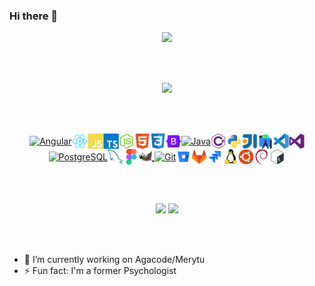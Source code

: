 ### Hi there 👋



<div align="center">
  <a href="https://github.com/m4ns0">
  <img height="180em" src="https://github-readme-stats.vercel.app/api?username=m4ns0&show_icons=true&theme=dracula&count_private=true"/>
</div>

<br><br>
  
<div align="center">
  <a href="https://github.com/m4ns0">
  <img height="180em" src="https://github-readme-stats.vercel.app/api/top-langs/?username=m4ns0&layout=compact&langs_count=7&theme=dracula"/>
</div>

<br><br>

<div align="center">

  <img align="center" alt="Angular" height="25" width="25" src="https://user-images.githubusercontent.com/46682639/120318037-b5ce5700-c2b5-11eb-9d64-57629c7ee0f8.png"><img align="center" alt="React" height="25" width="25" src="https://raw.githubusercontent.com/devicons/devicon/master/icons/react/react-original.svg"><img align="center" alt="Js" height="25" width="25" src="https://raw.githubusercontent.com/devicons/devicon/master/icons/javascript/javascript-plain.svg"><img align="center" alt="Ts" height="25" width="25" src="https://raw.githubusercontent.com/devicons/devicon/master/icons/typescript/typescript-plain.svg"><img align="center" alt="NodeJs" height="25" width="25" src="https://github.com/devicons/devicon/blob/master/icons/nodejs/nodejs-original.svg"><img align="center" alt="HTML" height="25" width="25" src="https://raw.githubusercontent.com/devicons/devicon/master/icons/html5/html5-original.svg"><img align="center" alt="CSS" height="25" width="25" src="https://raw.githubusercontent.com/devicons/devicon/master/icons/css3/css3-original.svg"><img align="center" alt="Bootstrap" height="25" width="25" src="https://github.com/devicons/devicon/blob/master/icons/bootstrap/bootstrap-original.svg"><img align="center" alt="Java" height="25" width="25" src="https://user-images.githubusercontent.com/46682639/120317610-3cceff80-c2b5-11eb-89b3-7ed434461e1f.png"><img align="center" alt="Csharp" height="25" width="25" src="https://github.com/devicons/devicon/blob/master/icons/csharp/csharp-line.svg"><img align="center" alt="Rafa-Python" height="25" width="25" src="https://raw.githubusercontent.com/devicons/devicon/master/icons/python/python-original.svg"><img align="center" alt="InteliJ" height="25" width="25" src="https://github.com/devicons/devicon/blob/master/icons/intellij/intellij-original.svg"><img align="center" alt="AndroidStudio" height="25" width="25" src="https://github.com/devicons/devicon/blob/master/icons/androidstudio/androidstudio-original.svg"><img align="center" alt="VSCode" height="25" width="25" src="https://github.com/devicons/devicon/blob/master/icons/vscode/vscode-original.svg"><img align="center" alt="VisualStudio" height="25" width="25" src="https://github.com/devicons/devicon/blob/master/icons/visualstudio/visualstudio-plain.svg"><img align="center" alt="PostgreSQL" height="25" width="25" src="https://user-images.githubusercontent.com/46682639/120318367-26757380-c2b6-11eb-8ee8-7b27920da71a.png"><img align="center" alt="MySql" height="25" width="25" src="https://github.com/devicons/devicon/blob/master/icons/mysql/mysql-original.svg"><img align="center" alt="Figma" height="25" width="25" src="https://github.com/devicons/devicon/blob/master/icons/figma/figma-original.svg"><img align="center" alt="Gimp" height="25" width="25" src="https://github.com/devicons/devicon/blob/master/icons/gimp/gimp-original.svg"><img align="center" alt="Git" height="25" width="25" src="https://user-images.githubusercontent.com/46682639/120317833-80c20480-c2b5-11eb-9144-92c246da14f6.png"><img align="center" alt="Bitbucket" height="25" width="25" src="https://github.com/devicons/devicon/blob/master/icons/bitbucket/bitbucket-original.svg"><img align="center" alt="GitLab" height="25" width="25" src="https://github.com/devicons/devicon/blob/master/icons/gitlab/gitlab-original.svg"><img align="center" alt="Jira" height="25" width="25" src="https://github.com/devicons/devicon/blob/master/icons/jira/jira-original.svg"><img align="center" alt="Linux" height="25" width="25" src="https://github.com/devicons/devicon/blob/master/icons/linux/linux-original.svg"><img align="center" alt="Ubuntu" height="25" width="25" src="https://github.com/devicons/devicon/blob/master/icons/ubuntu/ubuntu-plain.svg"><img align="center" alt="Debian" height="25" width="25" src="https://github.com/devicons/devicon/blob/master/icons/debian/debian-original.svg"><img align="center" alt="Bash" height="25" width="25" src="https://github.com/devicons/devicon/blob/master/icons/bash/bash-original.svg"></div>
<br><br>
  
<div align="center">
  <a href = "mailto:mrbrunomanso@gmail.com">
  <img src="https://img.shields.io/badge/-Gmail-%23333?style=for-the-badge&logo=gmail&logoColor=white" target="_blank"></a>

  <a href="https://www.linkedin.com/in/m4ns0/" target="_blank">
  <img src="https://img.shields.io/badge/-LinkedIn-%230077B5?style=for-the-badge&logo=linkedin&logoColor=white" target="_blank"></a> 
</div>

<br><br>
* 🔭 I’m currently working on Agacode/Merytu
* ⚡ Fun fact: I'm a former Psychologist
